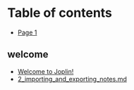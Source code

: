 # Table of contents

* [Page 1](README.md)

## welcome

* [Welcome to Joplin!](welcome/welcome-to-joplin.md)
* [2\_importing\_and\_exporting\_notes.md](welcome/2\_importing\_and\_exporting\_notes.md.md)
